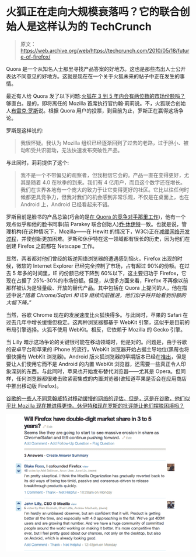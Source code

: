 # 火狐正在走向大规模衰落吗？它的联合创始人是这样认为的 TechCrunch

> 原文：<https://web.archive.org/web/https://techcrunch.com/2010/05/18/future-of-firefox/>

Quora 是一个从知名人士那里寻找产品答案的好地方。这也是那些杰出人士公开表达不同意见的好地方。这就是现在在一个关于火狐未来的帖子中正在发生的事情。

最近有人给 Quora 发了以下问题:[火狐在 3 到 5 年内会有两位数的市场份额吗？](https://web.archive.org/web/20220930171843/http://www.quora.com/Will-Firefox-have-double-digit-market-share-in-3-to-5-years)够直白。是的，即将离任的 Mozilla 首席执行官约翰·莉莉说。不，火狐联合创始人[布雷克·罗斯](https://web.archive.org/web/20220930171843/http://www.crunchbase.com/person/blake-ross)说。根据 Quora 用户的投票，到目前为止，罗斯正在赢得这场争论。

罗斯是这样说的:

> 我很怀疑。我认为 Mozilla 组织已经逐渐回到了过去的老路，过于胆小、被动和受共识驱动，无法快速发布突破性产品。

与此同时，莉莉提供了这个:

> 我不是一个不带偏见的观察者，但我相信它会的。产品一直在变得更好，尤其是随着 4.0 在秋季的到来。我们有 4 亿用户，而且这个数字还在增长。我们在世界各地有一个庞大的致力于让它变得更好的社区。它比以往任何时候都更具竞争力，但我对我们的机会感到非常乐观，不仅是在桌面上，也在 Android 上，Android 已经看起来不错。

罗斯目前是脸书的产品总监(巧合的是[在 Quora 的竞争对手那里工作](https://web.archive.org/web/20220930171843/http://gigaom.com/2010/04/13/whats-the-deal-with-facebooks-qa-competitor-blake-ross-answers-on-quora/))，他有一个观点似乎和他的脸书同事(前 Parakey 联合创始人)[乔·休伊特](https://web.archive.org/web/20220930171843/http://www.crunchbase.com/person/joe-hewitt)一致。也就是说，管理机构(在这种情况下，Mozilla——在 Hewitt 的情况下，W3C)正在[减缓网络开发过程](https://web.archive.org/web/20220930171843/https://beta.techcrunch.com/2010/04/30/joe-hewitt-web-development/)，并使创新更加困难。罗斯和休伊特在这一领域都有很长的历史，因为他们在创建 Firefox 之前都在 Netscape 工作。

显然，两者都对他们曾经的叛逆网络浏览器的遭遇感到恼火。Firefox 出现的时候，微软的 Internet Explorer 已经完全控制了市场，占有超过 90%的份额。在过去 5 年多的时间里，IE 的份额已经下降到 60%以下，这主要归功于 Firefox，它现在占据了 25%-30%的市场份额。但是，从很多方面来看，Firefox 不再像以前那样被认为是轻量级、开放的替代产品。其中包括在 Quora 上提问的人，他在描述中说:“*随着 Chrome/Safari 和 IE9 继续向前推进，他们似乎将开始看到份额的大幅下降。*”

当然，谷歌 Chrome 现在的发展速度比火狐快得多。与此同时，苹果的 Safari 在过去几年中增长缓慢但稳定。这两种浏览器都基于 WebKit 引擎，这似乎是目前的布局引擎选择。火狐不使用 WebKit。相反，它依赖于 Mozilla 的 Gecko 引擎。

当 Lilly 暗示这场争论的关键很可能在移动领域时，他是对的。问题是，由于谷歌的安卓平台和苹果的 iPhone 的流行，WebKit 浏览器开始占据主导地位(黑莓也将很快拥有 WebKit 浏览器)。Android 版火狐浏览器的早期版本已经在[推出](https://web.archive.org/web/20220930171843/https://beta.techcrunch.com/2010/04/27/fennec-firefox-android/)，但是要让人们使用它而不是 Android 的内置 WebKit 浏览器，还需要一些真正令人印象深刻的东西。与此同时，苹果也开始发布替代浏览器——尤其是 Opera。但同样，任何浏览器都很难击败紧密集成的内置浏览器(谁知道苹果是否会在应用商店中推出移动版 Firefox)。

[谷歌的一些人不同意翰威特对移动缓慢的网络的评估。但是，这是在谷歌，他们似乎比 Mozilla 现在推进得更快。休伊特和现在罗斯的批评能让他们摆脱困境吗？](https://web.archive.org/web/20220930171843/https://beta.techcrunch.com/2010/05/06/google-hewitt-old/)

![](img/a6aec9700aff55ccf86b1b0870adfb37.png "Screen shot 2010-05-18 at 1.25.32 PM")